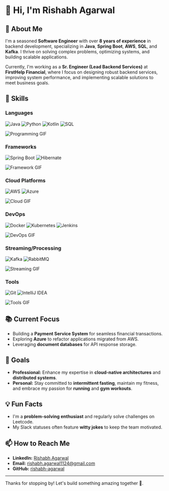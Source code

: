 # 👋 Hi, I'm Rishabh Agarwal

## 🌟 About Me
I'm a seasoned **Software Engineer** with over **8 years of experience** in backend development, specializing in **Java**, **Spring Boot**, **AWS**, **SQL**, and **Kafka**. I thrive on solving complex problems, optimizing systems, and building scalable applications.

Currently, I'm working as a **Sr. Engineer (Lead Backend Services)** at **FirstHelp Financial**, where I focus on designing robust backend services, improving system performance, and implementing scalable solutions to meet business goals.

## 🔧 Skills
### Languages
![Java](https://img.shields.io/badge/Java-ED8B00?style=for-the-badge&logo=java&logoColor=white)
![Python](https://img.shields.io/badge/Python-3776AB?style=for-the-badge&logo=python&logoColor=white)
![Kotlin](https://img.shields.io/badge/Kotlin-0095D5?style=for-the-badge&logo=kotlin&logoColor=white)
![SQL](https://img.shields.io/badge/SQL-316192?style=for-the-badge&logo=postgresql&logoColor=white)

![Programming GIF](https://media.giphy.com/media/ZVik7pBtu9dNS/giphy.gif)

### Frameworks
![Spring Boot](https://img.shields.io/badge/Spring%20Boot-6DB33F?style=for-the-badge&logo=spring&logoColor=white)
![Hibernate](https://img.shields.io/badge/Hibernate-59666C?style=for-the-badge&logo=hibernate&logoColor=white)

![Framework GIF](https://media.giphy.com/media/SWoSkN6DxTszqIKEqv/giphy.gif)

### Cloud Platforms
![AWS](https://img.shields.io/badge/AWS-232F3E?style=for-the-badge&logo=amazon-aws&logoColor=white)
![Azure](https://img.shields.io/badge/Azure-0078D4?style=for-the-badge&logo=microsoft-azure&logoColor=white)

![Cloud GIF](https://media.giphy.com/media/13HgwGsXF0aiGY/giphy.gif)

### DevOps
![Docker](https://img.shields.io/badge/Docker-2496ED?style=for-the-badge&logo=docker&logoColor=white)
![Kubernetes](https://img.shields.io/badge/Kubernetes-326CE5?style=for-the-badge&logo=kubernetes&logoColor=white)
![Jenkins](https://img.shields.io/badge/Jenkins-D24939?style=for-the-badge&logo=jenkins&logoColor=white)

![DevOps GIF](https://media.giphy.com/media/fsEaZldNC8A1PJ3mwp/giphy.gif)

### Streaming/Processing
![Kafka](https://img.shields.io/badge/Apache%20Kafka-231F20?style=for-the-badge&logo=apache-kafka&logoColor=white)
![RabbitMQ](https://img.shields.io/badge/RabbitMQ-FF6600?style=for-the-badge&logo=rabbitmq&logoColor=white)

![Streaming GIF](https://media.giphy.com/media/Ll2fajzk9DgaY/giphy.gif)

### Tools
![Git](https://img.shields.io/badge/Git-F05032?style=for-the-badge&logo=git&logoColor=white)
![IntelliJ IDEA](https://img.shields.io/badge/IntelliJ%20IDEA-000000?style=for-the-badge&logo=intellij-idea&logoColor=white)

![Tools GIF](https://media.giphy.com/media/MIGbtLZoVjbl0bYbAd/giphy.gif)

## 📚 Current Focus
- Building a **Payment Service System** for seamless financial transactions.
- Exploring **Azure** to refactor applications migrated from AWS.
- Leveraging **document databases** for API response storage.

## 🎯 Goals
- **Professional:** Enhance my expertise in **cloud-native architectures** and **distributed systems**.
- **Personal:** Stay committed to **intermittent fasting**, maintain my fitness, and embrace my passion for **running** and **gym workouts**.

## 💡 Fun Facts
- I'm a **problem-solving enthusiast** and regularly solve challenges on Leetcode.
- My Slack statuses often feature **witty jokes** to keep the team motivated.

## 📫 How to Reach Me
- **LinkedIn:** [Rishabh Agarwal](https://linkedin.com/in/rishabh-agarwal)
- **Email:** rishabh.agarwal1124@gmail.com
- **GitHub:** [rishabh-agarwal](https://github.com/rishabh-agarwal)

---

Thanks for stopping by! Let's build something amazing together 🚀.
